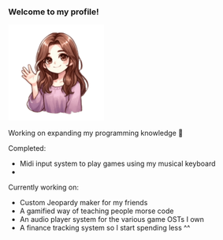 ### Welcome to my profile!
![Alt text](ZoeyWaveNoBackground.png)

Working on expanding my programming knowledge 💜

Completed:
- Midi input system to play games using my musical keyboard
- 
Currently working on:
- Custom Jeopardy maker for my friends
- A gamified way of teaching people morse code
- An audio player system for the various game OSTs I own
- A finance tracking system so I start spending less ^^

